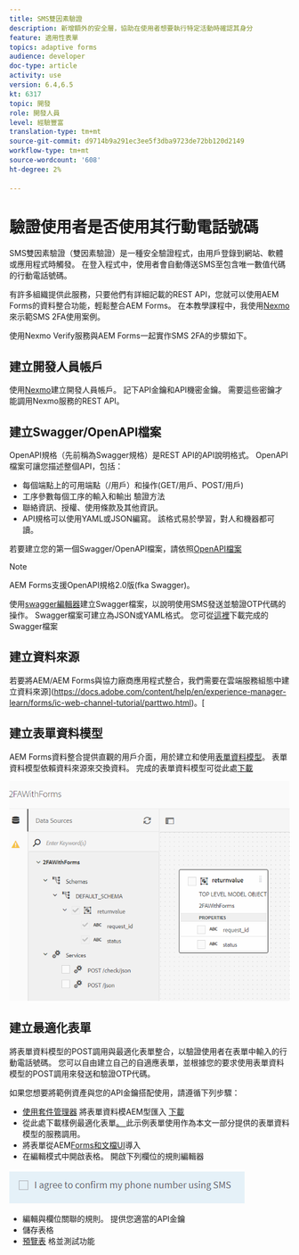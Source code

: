 ```yaml
---
title: SMS雙因素驗證
description: 新增額外的安全層，協助在使用者想要執行特定活動時確認其身分
feature: 適用性表單
topics: adaptive forms
audience: developer
doc-type: article
activity: use
version: 6.4,6.5
kt: 6317
topic: 開發
role: 開發人員
level: 經驗豐富
translation-type: tm+mt
source-git-commit: d9714b9a291ec3ee5f3dba9723de72bb120d2149
workflow-type: tm+mt
source-wordcount: '608'
ht-degree: 2%

---
```




# 驗證使用者是否使用其行動電話號碼

SMS雙因素驗證（雙因素驗證）是一種安全驗證程式，由用戶登錄到網站、軟體或應用程式時觸發。 在登入程式中，使用者會自動傳送SMS至包含唯一數值代碼的行動電話號碼。

有許多組織提供此服務，只要他們有詳細記載的REST API，您就可以使用AEM Forms的資料整合功能，輕鬆整合AEM Forms。 在本教學課程中，我使用[Nexmo](https://developer.nexmo.com/verify/overview)來示範SMS 2FA使用案例。

使用Nexmo Verify服務與AEM Forms一起實作SMS 2FA的步驟如下。

## 建立開發人員帳戶

使用[Nexmo](https://dashboard.nexmo.com/sign-in)建立開發人員帳戶。 記下API金鑰和API機密金鑰。 需要這些密鑰才能調用Nexmo服務的REST API。

## 建立Swagger/OpenAPI檔案

OpenAPI規格（先前稱為Swagger規格）是REST API的API說明格式。 OpenAPI檔案可讓您描述整個API，包括：

* 每個端點上的可用端點（/用戶）和操作(GET/用戶、POST/用戶)
* 工序參數每個工序的輸入和輸出
驗證方法
* 聯絡資訊、授權、使用條款及其他資訊。
* API規格可以使用YAML或JSON編寫。 該格式易於學習，對人和機器都可讀。

若要建立您的第一個Swagger/OpenAPI檔案，請依照[OpenAPI檔案](https://swagger.io/docs/specification/2-0/basic-structure/)

>[!NOTE]
> AEM Forms支援OpenAPI規格2.0版(fka Swagger)。

使用[swagger編輯器](https://editor.swagger.io/)建立Swagger檔案，以說明使用SMS發送並驗證OTP代碼的操作。 Swagger檔案可建立為JSON或YAML格式。 您可從[這裡](assets/two-factore-authentication-swagger.zip)下載完成的Swagger檔案

## 建立資料來源

若要將AEM/AEM Forms與協力廠商應用程式整合，我們需要在雲端服務組態中建立資料來源](https://docs.adobe.com/content/help/en/experience-manager-learn/forms/ic-web-channel-tutorial/parttwo.html)。[

## 建立表單資料模型

AEM Forms資料整合提供直觀的用戶介面，用於建立和使用[表單資料模型](https://docs.adobe.com/content/help/en/experience-manager-65/forms/form-data-model/create-form-data-models.html)。 表單資料模型依賴資料來源來交換資料。
完成的表單資料模型可從此處[下載](assets/sms-2fa-fdm.zip)

![fdm](assets/2FA-fdm.PNG)

## 建立最適化表單

將表單資料模型的POST調用與最適化表單整合，以驗證使用者在表單中輸入的行動電話號碼。 您可以自由建立自己的自適應表單，並根據您的要求使用表單資料模型的POST調用來發送和驗證OTP代碼。

如果您想要將範例資產與您的API金鑰搭配使用，請遵循下列步驟：

* [使用套件管理器](assets/sms-2fa-fdm.zip) 將表單資料模AEM型匯入 [下載](http://localhost:4502/crx/packmgr/index.jsp)
* 從此處下載樣例最適化表單[。 ](assets/sms-2fa-verification-af.zip)此示例表單使用作為本文一部分提供的表單資料模型的服務調用。
* 將表單從AEM[Forms和文檔UI](http://localhost:4502/aem/forms.html/content/dam/formsanddocuments)導入
* 在編輯模式中開啟表格。 開啟下列欄位的規則編輯器

![sms-send](assets/check-sms.PNG)

* 編輯與欄位關聯的規則。 提供您適當的API金鑰
* 儲存表格
* [預覽表](http://localhost:4502/content/dam/formsanddocuments/sms-2fa-verification/jcr:content?wcmmode=disabled) 格並測試功能


